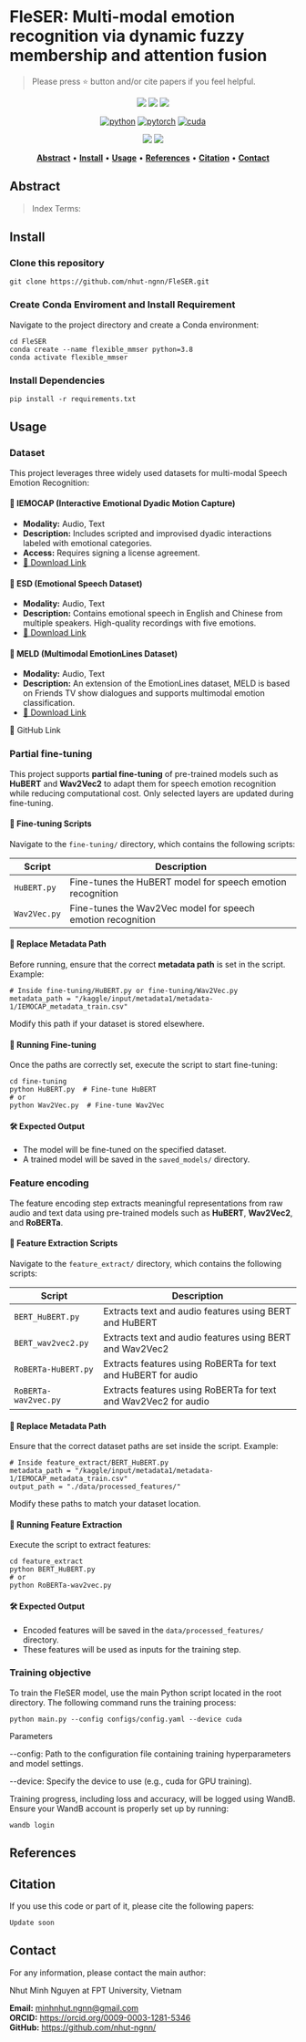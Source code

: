 # FleSER: Multi-modal emotion recognition via dynamic fuzzy membership and attention fusion

> Please press ⭐ button and/or cite papers if you feel helpful.

<p align="center">
<img src="https://img.shields.io/github/stars/nhut-ngnn/FleSER">
<img src="https://img.shields.io/github/forks/nhut-ngnn/FleSER">
<img src="https://img.shields.io/github/watchers/nhut-ngnn/FleSER">
</p>

<div align="center">

[![python](https://img.shields.io/badge/-Python_3.11.11-blue?logo=python&logoColor=white)](https://www.python.org/downloads/)
[![pytorch](https://img.shields.io/badge/Torch_2.0.1-ee4c2c?logo=pytorch&logoColor=white)](https://pytorch.org/get-started/locally/)
[![cuda](https://img.shields.io/badge/-CUDA_11.8-green?logo=nvidia&logoColor=white)](https://developer.nvidia.com/cuda-toolkit-archive)
</div>

<p align="center">
<img src="https://img.shields.io/badge/Last%20updated%20on-15.01.2025-brightgreen?style=for-the-badge">
<img src="https://img.shields.io/badge/Written%20by-Nguyen%20Minh%20Nhut-pink?style=for-the-badge"> 
</p>


<div align="center">

[**Abstract**](#Abstract) •
[**Install**](#install) •
[**Usage**](#usage) •
[**References**](#references) •
[**Citation**](#citation) •
[**Contact**](#Contact)

</div>

## Abstract 
> 
>
> Index Terms:


## Install
### Clone this repository
```
git clone https://github.com/nhut-ngnn/FleSER.git
```

### Create Conda Enviroment and Install Requirement
Navigate to the project directory and create a Conda environment:
```
cd FleSER
conda create --name flexible_mmser python=3.8
conda activate flexible_mmser
```
### Install Dependencies
```
pip install -r requirements.txt
```

## Usage
### Dataset
This project leverages three widely used datasets for multi-modal Speech Emotion Recognition:
<h4>🔹 IEMOCAP (Interactive Emotional Dyadic Motion Capture)</h4>
<ul>
  <li><strong>Modality:</strong> Audio, Text</li>
  <li><strong>Description:</strong> Includes scripted and improvised dyadic interactions labeled with emotional categories.</li>
  <li><strong>Access:</strong> Requires signing a license agreement.</li>
  <li><a href="https://sail.usc.edu/iemocap/" target="_blank">🔗 Download Link</a></li>
</ul>

<h4>🔹 ESD (Emotional Speech Dataset)</h4>
<ul>
  <li><strong>Modality:</strong> Audio, Text</li>
  <li><strong>Description:</strong> Contains emotional speech in English and Chinese from multiple speakers. High-quality recordings with five emotions.</li>
  <li><a href="https://github.com/HLTSingapore/Emotional-Speech-Data" target="_blank">🔗 Download Link</a></li>
</ul>

<h4>🔹 MELD (Multimodal EmotionLines Dataset)</h4>
<ul>
  <li><strong>Modality:</strong> Audio, Text</li>
  <li><strong>Description:</strong> An extension of the EmotionLines dataset, MELD is based on Friends TV show dialogues and supports multimodal emotion classification.</li>
  <li><a href="https://affective-meld.github.io/" target="_blank">🔗 Download Link</a></li>
</ul>
🔗 GitHub Link

### Partial fine-tuning 

This project supports <strong>partial fine-tuning</strong> of pre-trained models such as <strong>HuBERT</strong> and <strong>Wav2Vec2</strong> to adapt them for speech emotion recognition while reducing computational cost. Only selected layers are updated during fine-tuning.

<h4>📂 Fine-tuning Scripts</h4>
<p>Navigate to the <code>fine-tuning/</code> directory, which contains the following scripts:</p>

<table>
  <thead>
    <tr>
      <th>Script</th>
      <th>Description</th>
    </tr>
  </thead>
  <tbody>
    <tr>
      <td><code>HuBERT.py</code></td>
      <td>Fine-tunes the HuBERT model for speech emotion recognition</td>
    </tr>
    <tr>
      <td><code>Wav2Vec.py</code></td>
      <td>Fine-tunes the Wav2Vec model for speech emotion recognition</td>
    </tr>
  </tbody>
</table>

<h4>🔧 Replace Metadata Path</h4>
<p>Before running, ensure that the correct <strong>metadata path</strong> is set in the script. Example:</p>

<pre><code># Inside fine-tuning/HuBERT.py or fine-tuning/Wav2Vec.py
metadata_path = "/kaggle/input/metadata1/metadata-1/IEMOCAP_metadata_train.csv"
</code></pre>

<p>Modify this path if your dataset is stored elsewhere.</p>

<h4>🚀 Running Fine-tuning</h4>
<p>Once the paths are correctly set, execute the script to start fine-tuning:</p>

<pre><code>cd fine-tuning
python HuBERT.py  # Fine-tune HuBERT
# or
python Wav2Vec.py  # Fine-tune Wav2Vec
</code></pre>

<h4>🛠️ Expected Output</h4>
<ul>
  <li>The model will be fine-tuned on the specified dataset.</li>
  <li>A trained model will be saved in the <code>saved_models/</code> directory.</li>
</ul>

### Feature encoding

<p>
The feature encoding step extracts meaningful representations from raw audio and text data using pre-trained models such as <strong>HuBERT</strong>, <strong>Wav2Vec2</strong>, and <strong>RoBERTa</strong>.
</p>

<h4>📂 Feature Extraction Scripts</h4>
<p>Navigate to the <code>feature_extract/</code> directory, which contains the following scripts:</p>

<table>
  <thead>
    <tr>
      <th>Script</th>
      <th>Description</th>
    </tr>
  </thead>
  <tbody>
    <tr>
      <td><code>BERT_HuBERT.py</code></td>
      <td>Extracts text and audio features using BERT and HuBERT</td>
    </tr>
    <tr>
      <td><code>BERT_wav2vec2.py</code></td>
      <td>Extracts text and audio features using BERT and Wav2Vec2</td>
    </tr>
    <tr>
      <td><code>RoBERTa-HuBERT.py</code></td>
      <td>Extracts features using RoBERTa for text and HuBERT for audio</td>
    </tr>
    <tr>
      <td><code>RoBERTa-wav2vec.py</code></td>
      <td>Extracts features using RoBERTa for text and Wav2Vec2 for audio</td>
    </tr>
  </tbody>
</table>

<h4>🔧 Replace Metadata Path</h4>
<p>Ensure that the correct dataset paths are set inside the script. Example:</p>

<pre><code># Inside feature_extract/BERT_HuBERT.py
metadata_path = "/kaggle/input/metadata1/metadata-1/IEMOCAP_metadata_train.csv"
output_path = "./data/processed_features/"
</code></pre>

<p>Modify these paths to match your dataset location.</p>

<h4>🚀 Running Feature Extraction</h4>
<p>Execute the script to extract features:</p>

<pre><code>cd feature_extract
python BERT_HuBERT.py
# or
python RoBERTa-wav2vec.py
</code></pre>

<h4>🛠️ Expected Output</h4>
<ul>
  <li>Encoded features will be saved in the <code>data/processed_features/</code> directory.</li>
  <li>These features will be used as inputs for the training step.</li>
</ul>

### Training objective 

To train the FleSER model, use the main Python script located in the root directory. The following command runs the training process:

<pre><code>python main.py --config configs/config.yaml --device cuda</code></pre>

Parameters

--config: Path to the configuration file containing training hyperparameters and model settings.

--device: Specify the device to use (e.g., cuda for GPU training).

Training progress, including loss and accuracy, will be logged using WandB. Ensure your WandB account is properly set up by running:

<pre><code>wandb login</code></pre>

## References

## Citation
If you use this code or part of it, please cite the following papers:
```
Update soon
```
## Contact
For any information, please contact the main author:

Nhut Minh Nguyen at FPT University, Vietnam

**Email:** [minhnhut.ngnn@gmail.com](mailto:minhnhut.ngnn@gmail.com)<br>
**ORCID:** <link>https://orcid.org/0009-0003-1281-5346</link> <br>
**GitHub:** <link>https://github.com/nhut-ngnn/</link>


